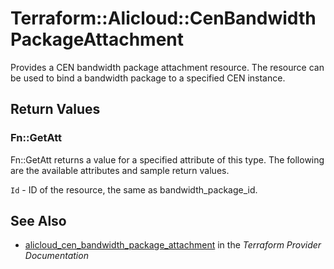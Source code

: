 # Terraform::Alicloud::CenBandwidthPackageAttachment

Provides a CEN bandwidth package attachment resource. The resource can be used to bind a bandwidth package to a specified CEN instance.

## Return Values

### Fn::GetAtt

Fn::GetAtt returns a value for a specified attribute of this type. The following are the available attributes and sample return values.

`Id` - ID of the resource, the same as bandwidth_package_id.

## See Also

* [alicloud_cen_bandwidth_package_attachment](https://www.terraform.io/docs/providers/alicloud/r/cen_bandwidth_package_attachment.html) in the _Terraform Provider Documentation_
